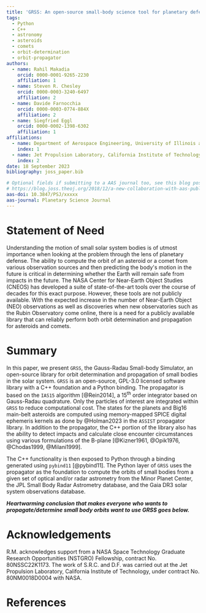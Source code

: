 ```yaml
---
title: 'GRSS: An open-source small-body science tool for planetary defense'
tags:
  - Python
  - C++
  - astronomy
  - asteroids
  - comets
  - orbit-determination
  - orbit-propagator
authors:
  - name: Rahil Makadia
    orcid: 0000-0001-9265-2230
    affiliation: 1
  - name: Steven R. Chesley
    orcid: 0000-0003-3240-6497
    affiliation: 2
  - name: Davide Farnocchia
    orcid: 0000-0003-0774-884X
    affiliation: 2
  - name: Siegfried Eggl
    orcid: 0000-0002-1398-6302
    affiliation: 1
affiliations:
  - name: Department of Aerospace Engineering, University of Illinois at Urbana-Champaign, Urbana, IL 61801, USA
    index: 1
  - name: Jet Propulsion Laboratory, California Institute of Technology, Pasadena, CA 91109, USA
    index: 2
date: 18 September 2023
bibliography: joss_paper.bib

# Optional fields if submitting to a AAS journal too, see this blog post:
# https://blog.joss.theoj.org/2018/12/a-new-collaboration-with-aas-publishing
aas-doi: 10.3847/PSJ/xxxxx
aas-journal: Planetary Science Journal
---
```


# Statement of Need

Understanding the motion of small solar system bodies is of utmost importance when looking at the problem through the lens of planetary defense. The ability to compute the orbit of an asteroid or a comet from various observation sources and then predicting the body's motion in the future is critical in determining whether the Earth will remain safe from impacts in the future. The NASA Center for Near-Earth Object Studies (CNEOS) has developed a suite of state-of-the-art tools over the course of decades for this exact purpose. However, these tools are not publicly available. With the expected increase in the number of Near-Earth Object (NEO) observations as well as discoveries when new observatories such as the Rubin Observatory come online, there is a need for a publicly available library that can reliably perform both orbit determination and propagation for asteroids and comets.

# Summary

In this paper, we present ``GRSS``, the Gauss-Radau Small-body Simulator, an open-source library for orbit determination and propagation of small bodies in the solar system. ``GRSS`` is an open-source, GPL-3.0 licensed software library with a C++ foundation and a Python binding. The propagator is based on the ``IAS15`` algorithm [@Rein2014], a 15<sup>th</sup> order integrator based on Gauss-Radau quadrature. Only the particles of interest are integrated within ``GRSS`` to reduce computational cost. The states for the planets and Big16 main-belt asteroids are computed using memory-mapped SPICE digital ephemeris kernels as done by @Holman2023 in the ``ASSIST`` propagator library. In addition to the propagator, the C++ portion of the library also has the ability to detect impacts and calculate close encounter circumstances using various formulations of the B-plane [@Kizner1961, @Opik1976, @Chodas1999, @Milani1999].

The C++ functionality is then exposed to Python through a binding generated using ``pybind11`` [@pybind11]. The Python layer of ``GRSS`` uses the propagator as the foundation to compute the orbits of small bodies from a given set of optical and/or radar astrometry from the Minor Planet Center, the JPL Small Body Radar Astrometry database, and the Gaia DR3 solar system observations database.

**_Heartwarming conclusion that makes everyone who wants to propagate/determine small body orbits want to use GRSS goes below._**

# Acknowledgements

R.M. acknowledges support from a NASA Space Technology Graduate Research Opportunities (NSTGRO) Fellowship, contract No. 80NSSC22K1173. The work of S.R.C. and D.F. was carried out at the Jet Propulsion Laboratory, California Institute of Technology, under contract No. 80NM0018D0004 with NASA.

# References
